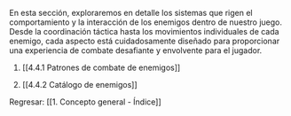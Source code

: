 
En esta sección, exploraremos en detalle los sistemas que rigen el comportamiento y la interacción de los enemigos dentro de nuestro juego. Desde la coordinación táctica hasta los movimientos individuales de cada enemigo, cada aspecto está cuidadosamente diseñado para proporcionar una experiencia de combate desafiante y envolvente para el jugador.

1. [[4.4.1 Patrones de combate de enemigos]]

2. [[4.4.2 Catálogo de enemigos]]


Regresar: [[1. Concepto general - Índice]]